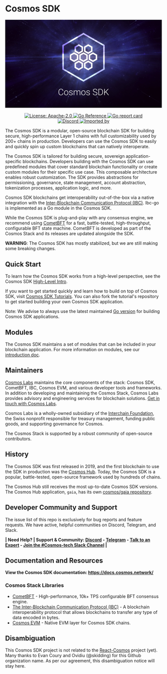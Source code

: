 <div align="left">
  <h1> Cosmos SDK </h1>
</div>

![banner](docs/static/img/banner.jpg)

<div align="center">
  <a href="https://github.com/cosmos/cosmos-sdk/blob/main/LICENSE">
    <img alt="License: Apache-2.0" src="https://img.shields.io/github/license/cosmos/cosmos-sdk.svg" />
  </a>
  <a href="https://pkg.go.dev/github.com/cosmos/cosmos-sdk">
    <img src="https://pkg.go.dev/badge/github.com/cosmos/cosmos-sdk.svg" alt="Go Reference">
  </a>
  <a href="https://goreportcard.com/report/github.com/cosmos/cosmos-sdk">
    <img alt="Go report card" src="https://goreportcard.com/badge/github.com/cosmos/cosmos-sdk" />
  </a>
</div>
<div align="center">
  <a href="https://discord.com/invite/interchain">
    <img alt="Discord" src="https://img.shields.io/discord/669268347736686612.svg" />
  </a>
  <a href="https://sourcegraph.com/github.com/cosmos/cosmos-sdk?badge">
    <img alt="Imported by" src="https://sourcegraph.com/github.com/cosmos/cosmos-sdk/-/badge.svg" />
  </a>
</div>

The Cosmos SDK is a modular, open-source blockchain SDK for building secure, high-performance Layer 1 chains with full customizability used by 200+ chains in production.   Developers can use the Cosmos SDK to easily and quickly spin up custom blockchains that can natively interoperate.

The Cosmos SDK is tailored for building secure, sovereign application-specific blockchains. Developers building with the Cosmos SDK can use predefined modules that cover standard blockchain functionality or create custom modules for their specific use case. This composable architecture enables robust customization. The SDK provides abstractions for permissioning, governance, state management, account abstraction, tokenization processes, application logic, and more.

Cosmos SDK blockchains get interoperability out-of-the-box via a native integration with the [Inter-Blockchain Communication Protocol (IBC)](https://github.com/cosmos/ibc-go). Ibc-go is implemented as a Go module in the Cosmos SDK. 

While the Cosmos SDK is plug-and-play with any consensus engine, we recommend using [CometBFT](https://github.com/cometbft/cometbft) for a fast, battle-tested, high-throughput, configurable BFT state machine. CometBFT is developed as part of the Cosmos Stack and its releases are updated alongside the SDK.

**WARNING**: The Cosmos SDK has mostly stabilized, but we are still making some breaking changes.

## Quick Start

To learn how the Cosmos SDK works from a high-level perspective, see the Cosmos SDK [High-Level Intro](https://docs.cosmos.network/main/intro/overview).

If you want to get started quickly and learn how to build on top of Cosmos SDK, visit [Cosmos SDK Tutorials](https://tutorials.cosmos.network). You can also fork the tutorial's repository to get started building your own Cosmos SDK application.

Note: We advise to always use the latest maintained [Go version](https://go.dev/dl/) for building Cosmos SDK applications.

## Modules

The Cosmos SDK maintains a set of modules that can be included in your blockchain application.  For more information
on modules, see our [introduction doc](./x/README.md).

## Maintainers
[Cosmos Labs](https://cosmoslabs.io/) maintains the core components of the stack: Cosmos SDK, CometBFT, IBC, Cosmos EVM, and various developer tools and frameworks. In addition to developing and maintaining the Cosmos Stack, Cosmos Labs provides advisory and engineering services for blockchain solutions. [Get in touch with Cosmos Labs](https://www.cosmoslabs.io/contact).

Cosmos Labs is a wholly-owned subsidiary of the [Interchain Foundation](https://interchain.io/), the Swiss nonprofit responsible for treasury management, funding public goods, and supporting governance for Cosmos. 

The Cosmos Stack is supported by a robust community of open-source contributors. 

## History
The Cosmos SDK was first released in 2019, and the first blockchain to use the SDK in production was the [Cosmos Hub](https://hub.cosmos.network/main). Today, the Cosmos SDK is a popular, battle-tested, open-source framework used by hundreds of chains.

The Cosmos Hub still receives the most up-to-date Cosmos SDK versions. The Cosmos Hub application, `gaia`, has its own [cosmos/gaia repository](https://github.com/cosmos/gaia). 

## Developer Community and Support

The issue list of this repo is exclusively for bug reports and feature requests. We have active, helpful communities on Discord, Telegram, and Slack.

**| Need Help? | Support & Community: [Discord](https://discord.com/invite/interchain) - [Telegram](https://t.me/CosmosOG) - [Talk to an Expert](https://cosmos.network/interest-form) - [Join the #Cosmos-tech Slack Channel](https://forms.gle/A8jawLgB8zuL1FN36) |**

## Documentation and Resources
**View the Cosmos SDK documentation: https://docs.cosmos.network/**

### Cosmos Stack Libraries

- [CometBFT](https://github.com/cometbft/cometbft) - High-performance, 10k+ TPS configurable BFT consensus engine.
- [The Inter-Blockchain Communication Protocol (IBC)](https://github.com/cosmos/ibc-go/) - A blockchain interoperability protocol that allows blockchains to transfer any type of data encoded in bytes.
- [Cosmos EVM](https://github.com/cosmos/evm) - Native EVM layer for Cosmos SDK chains. 

## Disambiguation

This Cosmos SDK project is not related to the [React-Cosmos](https://github.com/react-cosmos/react-cosmos) project (yet). Many thanks to Evan Coury and Ovidiu (@skidding) for this Github organization name. As per our agreement, this disambiguation notice will stay here.
